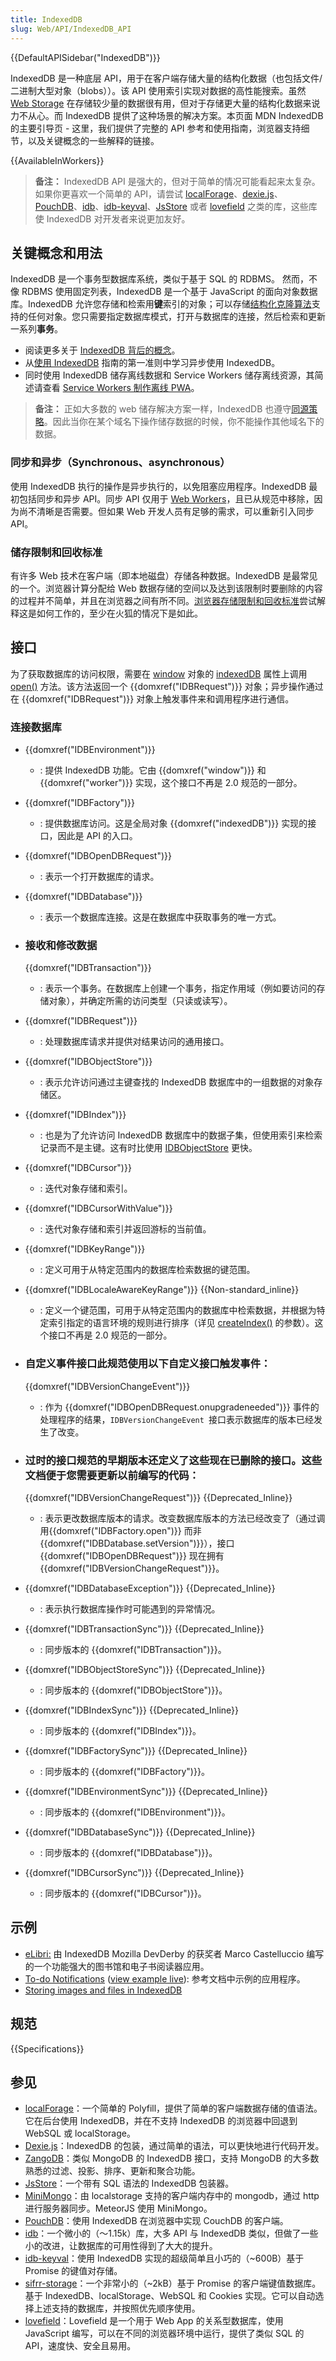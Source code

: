 ```yaml
---
title: IndexedDB
slug: Web/API/IndexedDB_API
---
```

{{DefaultAPISidebar("IndexedDB")}}

IndexedDB 是一种底层 API，用于在客户端存储大量的结构化数据（也包括文件/二进制大型对象（blobs））。该 API 使用索引实现对数据的高性能搜索。虽然 [Web Storage](/zh-CN/docs/Web/API/Web_Storage_API) 在存储较少量的数据很有用，但对于存储更大量的结构化数据来说力不从心。而 IndexedDB 提供了这种场景的解决方案。本页面 MDN IndexedDB 的主要引导页 - 这里，我们提供了完整的 API 参考和使用指南，浏览器支持细节，以及关键概念的一些解释的链接。

{{AvailableInWorkers}}

> **备注：** IndexedDB API 是强大的，但对于简单的情况可能看起来太复杂。如果你更喜欢一个简单的 API，请尝试 [localForage](https://localforage.github.io/localForage/)、[dexie.js](http://www.dexie.org/)、[PouchDB](https://pouchdb.com/)、[idb](https://www.npmjs.com/package/idb)、[idb-keyval](https://www.npmjs.com/package/idb-keyval)、[JsStore](https://jsstore.net/) 或者 [lovefield](https://github.com/google/lovefield) 之类的库，这些库使 IndexedDB 对开发者来说更加友好。

## 关键概念和用法

IndexedDB 是一个事务型数据库系统，类似于基于 SQL 的 RDBMS。 然而，不像 RDBMS 使用固定列表，IndexedDB 是一个基于 JavaScript 的面向对象数据库。IndexedDB 允许您存储和检索用**键**索引的对象；可以存储[结构化克隆算法](/zh-CN/docs/Web/Guide/API/DOM/The_structured_clone_algorithm)支持的任何对象。您只需要指定数据库模式，打开与数据库的连接，然后检索和更新一系列**事务**。

- 阅读更多关于 [IndexedDB 背后的概念](/zh-CN/docs/Web/API/IndexedDB_API/Basic_Concepts_Behind_IndexedDB)。
- 从[使用 IndexedDB](/zh-CN/docs/Web/API/IndexedDB_API/Using_IndexedDB) 指南的第一准则中学习异步使用 IndexedDB。
- 同时使用 IndexedDB 储存离线数据和 Service Workers 储存离线资源，其简述请查看 [Service Workers 制作离线 PWA](/zh-CN/docs/Web/Progressive_web_apps/Offline_Service_workers)。

> **备注：** 正如大多数的 web 储存解决方案一样，IndexedDB 也遵守[同源策略](/zh-CN/docs/Web/Security/Same-origin_policy)。因此当你在某个域名下操作储存数据的时候，你不能操作其他域名下的数据。

### 同步和异步（Synchronous、asynchronous）

使用 IndexedDB 执行的操作是异步执行的，以免阻塞应用程序。IndexedDB 最初包括同步和异步 API。同步 API 仅用于 [Web Workers](/zh-CN/docs/Web/Guide/Performance/Using_web_workers)，且已从规范中移除，因为尚不清晰是否需要。但如果 Web 开发人员有足够的需求，可以重新引入同步 API。

### 储存限制和回收标准

有许多 Web 技术在客户端（即本地磁盘）存储各种数据。IndexedDB 是最常见的一个。浏览器计算分配给 Web 数据存储的空间以及达到该限制时要删除的内容的过程并不简单，并且在浏览器之间有所不同。[浏览器存储限制和回收标准](/zh-CN/docs/Web/API/IndexedDB_API/Browser_storage_limits_and_eviction_criteria)尝试解释这是如何工作的，至少在火狐的情况下是如此。

## 接口

为了获取数据库的访问权限，需要在 [window](/zh-CN/docs/Web/DOM/Window) 对象的 [indexedDB](/zh-CN/docs/Web/API/IDBEnvironment.indexedDB) 属性上调用 [open()](/zh-CN/docs/Web/API/IDBFactory.open) 方法。该方法返回一个 {{domxref("IDBRequest")}} 对象；异步操作通过在 {{domxref("IDBRequest")}} 对象上触发事件来和调用程序进行通信。

### 连接数据库

- {{domxref("IDBEnvironment")}}
  - : 提供 IndexedDB 功能。它由 {{domxref("window")}} 和 {{domxref("worker")}} 实现，这个接口不再是 2.0 规范的一部分。
- {{domxref("IDBFactory")}}
  - : 提供数据库访问。这是全局对象 {{domxref("indexedDB")}} 实现的接口，因此是 API 的入口。
- {{domxref("IDBOpenDBRequest")}}
  - : 表示一个打开数据库的请求。
- {{domxref("IDBDatabase")}}
  - : 表示一个数据库连接。这是在数据库中获取事务的唯一方式。
- ### 接收和修改数据

  {{domxref("IDBTransaction")}}

  - : 表示一个事务。在数据库上创建一个事务，指定作用域（例如要访问的存储对象），并确定所需的访问类型（只读或读写）。

- {{domxref("IDBRequest")}}
  - : 处理数据库请求并提供对结果访问的通用接口。
- {{domxref("IDBObjectStore")}}
  - : 表示允许访问通过主键查找的 IndexedDB 数据库中的一组数据的对象存储区。
- {{domxref("IDBIndex")}}
  - : 也是为了允许访问 IndexedDB 数据库中的数据子集，但使用索引来检索记录而不是主键。这有时比使用 [IDBObjectStore](/zh-CN/docs/Web/API/IDBObjectStore) 更快。
- {{domxref("IDBCursor")}}
  - : 迭代对象存储和索引。
- {{domxref("IDBCursorWithValue")}}
  - : 迭代对象存储和索引并返回游标的当前值。
- {{domxref("IDBKeyRange")}}
  - : 定义可用于从特定范围内的数据库检索数据的键范围。
- {{domxref("IDBLocaleAwareKeyRange")}} {{Non-standard_inline}}
  - : 定义一个键范围，可用于从特定范围内的数据库中检索数据，并根据为特定索引指定的语言环境的规则进行排序（详见 [createIndex()](/zh-CN/docs/Web/API/IDBObjectStore/createIndex#Parameters) 的参数）。这个接口不再是 2.0 规范的一部分。
- ### 自定义事件接口此规范使用以下自定义接口触发事件：

  {{domxref("IDBVersionChangeEvent")}}

  - : 作为 {{domxref("IDBOpenDBRequest.onupgradeneeded")}} 事件的处理程序的结果，`IDBVersionChangeEvent `接口表示数据库的版本已经发生了改变。

- ### 过时的接口规范的早期版本还定义了这些现在已删除的接口。这些文档便于您需要更新以前编写的代码：

  {{domxref("IDBVersionChangeRequest")}} {{Deprecated_Inline}}

  - : 表示更改数据库版本的请求。改变数据库版本的方法已经改变了（通过调用{{domxref("IDBFactory.open")}} 而非{{domxref("IDBDatabase.setVersion")}}），接口{{domxref("IDBOpenDBRequest")}} 现在拥有{{domxref("IDBVersionChangeRequest")}}。

- {{domxref("IDBDatabaseException")}} {{Deprecated_Inline}}
  - : 表示执行数据库操作时可能遇到的异常情况。
- {{domxref("IDBTransactionSync")}} {{Deprecated_Inline}}
  - : 同步版本的 {{domxref("IDBTransaction")}}。
- {{domxref("IDBObjectStoreSync")}} {{Deprecated_Inline}}
  - : 同步版本的 {{domxref("IDBObjectStore")}}。
- {{domxref("IDBIndexSync")}} {{Deprecated_Inline}}
  - : 同步版本的 {{domxref("IDBIndex")}}。
- {{domxref("IDBFactorySync")}} {{Deprecated_Inline}}
  - : 同步版本的 {{domxref("IDBFactory")}}。
- {{domxref("IDBEnvironmentSync")}} {{Deprecated_Inline}}
  - : 同步版本的 {{domxref("IDBEnvironment")}}。
- {{domxref("IDBDatabaseSync")}} {{Deprecated_Inline}}
  - : 同步版本的 {{domxref("IDBDatabase")}}。
- {{domxref("IDBCursorSync")}} {{Deprecated_Inline}}
  - : 同步版本的 {{domxref("IDBCursor")}}。

## 示例

- [eLibri:](https://marco-c.github.io/eLibri/) 由 IndexedDB Mozilla DevDerby 的获奖者 Marco Castelluccio 编写的一个功能强大的图书馆和电子书阅读器应用。
- [To-do Notifications](https://github.com/chrisdavidmills/to-do-notifications/tree/gh-pages) ([view example live](https://mdn.github.io/to-do-notifications/)): 参考文档中示例的应用程序。
- [Storing images and files in IndexedDB](http://hacks.mozilla.org/2012/02/storing-images-and-files-in-indexeddb/)

## 规范

{{Specifications}}

## 参见

- [localForage](https://localforage.github.io/localForage/)：一个简单的 Polyfill，提供了简单的客户端数据存储的值语法。它在后台使用 IndexedDB，并在不支持 IndexedDB 的浏览器中回退到 WebSQL 或 localStorage。
- [Dexie.js](http://www.dexie.org/)：IndexedDB 的包装，通过简单的语法，可以更快地进行代码开发。
- [ZangoDB](https://github.com/erikolson186/zangodb)：类似 MongoDB 的 IndexedDB 接口，支持 MongoDB 的大多数熟悉的过滤、投影、排序、更新和聚合功能。
- [JsStore](http://jsstore.net/)：一个带有 SQL 语法的 IndexedDB 包装器。
- [MiniMongo](https://github.com/mWater/minimongo)：由 localstorage 支持的客户端内存中的 mongodb，通过 http 进行服务器同步。MeteorJS 使用 MiniMongo。
- [PouchDB](https://pouchdb.com/)：使用 IndexedDB 在浏览器中实现 CouchDB 的客户端。
- [idb](https://www.npmjs.com/package/idb)：一个微小的（〜1.15k）库，大多 API 与 IndexedDB 类似，但做了一些小的改进，让数据库的可用性得到了大大的提升。
- [idb-keyval](https://www.npmjs.com/package/idb-keyval)：使用 IndexedDB 实现的超级简单且小巧的（\~600B）基于 Promise 的键值对存储。
- [sifrr-storage](https://www.npmjs.com/package/@sifrr/storage)：一个非常小的（\~2kB）基于 Promise 的客户端键值数据库。基于 IndexedDB、localStorage、WebSQL 和 Cookies 实现。它可以自动选择上述支持的数据库，并按照优先顺序使用。
- [lovefield](https://github.com/google/lovefield)：Lovefield 是一个用于 Web App 的关系型数据库，使用 JavaScript 编写，可以在不同的浏览器环境中运行，提供了类似 SQL 的 API，速度快、安全且易用。
